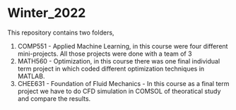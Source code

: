 # Winter_2022
This repository contains two folders, 
1. COMP551 - Applied Machine Learning, in this course were four different mini-projects. All those projects were done with a team of 3
2. MATH560 - Optimization, in this course there was one final individual term project in which coded different optimization techniques in MATLAB.
3. CHEE631 - Foundation of Fluid Mechanics - In this course as a final term project we have to do CFD simulation in COMSOL of theoratical study and compare the results.
